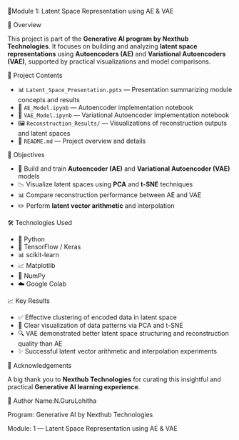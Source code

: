 

 📑Module 1: Latent Space Representation using AE & VAE

 📌 Overview

This project is part of the **Generative AI program by Nexthub Technologies**. It focuses on building and analyzing **latent space representations** using **Autoencoders (AE)** and **Variational Autoencoders (VAE)**, supported by practical visualizations and model comparisons.

📂 Project Contents

* 📊 `Latent_Space_Presentation.pptx` — Presentation summarizing module concepts and results
* 📝 `AE_Model.ipynb` — Autoencoder implementation notebook
* 📝 `VAE_Model.ipynb` — Variational Autoencoder implementation notebook
* 🖼️ `Reconstruction_Results/` — Visualizations of reconstruction outputs and latent spaces
* 📑 `README.md` — Project overview and details

🎯 Objectives

* 🔨 Build and train **Autoencoder (AE)** and **Variational Autoencoder (VAE)** models
* 📉 Visualize latent spaces using **PCA** and **t-SNE** techniques
* 📊 Compare reconstruction performance between AE and VAE
* ✏️ Perform **latent vector arithmetic** and interpolation



 🛠️ Technologies Used

* 🐍 Python
* 🤖 TensorFlow / Keras
* 📊 scikit-learn
* 📈 Matplotlib
* 🔢 NumPy
* ☁️ Google Colab



 📈 Key Results

* ✅ Effective clustering of encoded data in latent space
* 🎨 Clear visualization of data patterns via PCA and t-SNE
* 🔍 VAE demonstrated better latent space structuring and reconstruction quality than AE
* ✨ Successful latent vector arithmetic and interpolation experiments

 🙏 Acknowledgements

A big thank you to **Nexthub Technologies** for curating this insightful and practical **Generative AI learning experience**.



👤 Author
Name:N.GuruLohitha



Program: Generative AI by Nexthub Technologies



Module: 1 — Latent Space Representation using AE & VAE

